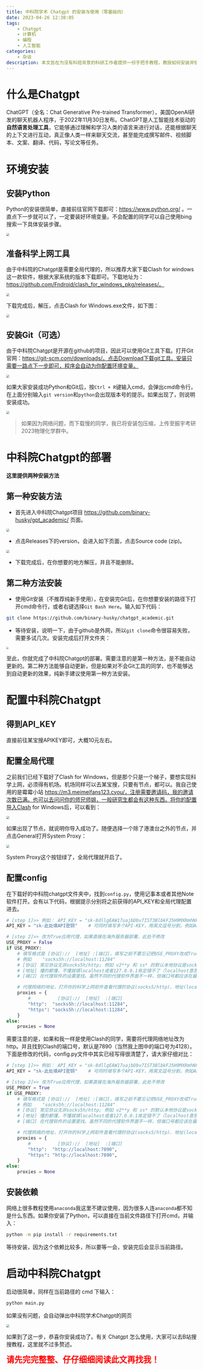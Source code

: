 ```yaml
---
title: 中科院学术 Chatgpt 的安装与使用（零基础向）
date: 2023-04-26 12:38:05
tags: 
    - Chatgpt
    - 计算机
    - 编程
    - 人工智能
categories: 
	- 杂谈
description: 本文旨在为没有科班背景的科研工作者提供一份手把手教程，教授如何安装并使用功能强大的中科院学术Chatgpt。对于那些没有编程或技术背景的用户来说，安装和使用科研工具可能会稍显困难。因此，我将尽力详细说明每一个步骤，确保每个人都能轻松地安装和使用该工具，从而提高科研效率。
---
```


# 什么是Chatgpt

ChatGPT（全名：Chat Generative Pre-trained Transformer），美国OpenAI研发的聊天机器人程序，于2022年11月30日发布。ChatGPT是人工智能技术驱动的**自然语言处理工具**，它能够通过理解和学习人类的语言来进行对话，还能根据聊天的上下文进行互动，真正像人类一样来聊天交流，甚至能完成撰写邮件、视频脚本、文案、翻译、代码，写论文等任务。

# 环境安装



## 安装Python

Python的安装很简单，直接前往官网下载即可：https://www.python.org/ 。一直点下一步就可以了，一定要装好环境变量。不会配置的同学可以自己使用bing搜索一下具体安装步骤。

<img src="1.png" style="zoom: 50%;" />

## 准备科学上网工具

由于中科院的Chatgpt是需要全局代理的，所以推荐大家下载Clash for windows这一款软件，根据大家系统的版本下载即可。下载地址为：https://github.com/Fndroid/clash_for_windows_pkg/releases/。

<img src="6.png"  style="zoom: 50%;" />



下载完成后，解压，点击Clash for Windows.exe文件，如下图：

<img src="10.png"  style="zoom: 50%;" />

## 安装Git（可选）

由于中科院Chatgpt是开源在github的项目，因此可以使用Git工具下载。打开Git官网：https://git-scm.com/downloads/。点击Download下载git工具。安装只需要一路点下一步即可，程序会自动为你配置环境变量。

<img src="4.png"  style="zoom: 50%;" />

如果大家安装成功Python和Git后，按`Ctrl + R`键输入cmd，会弹出cmd命令行，在上面分别输入`git version`和`python`会出现版本号的提示。如果出现了，则说明安装成功。

<img src="8.png"  style="zoom: 50%;" />

> 如果因为网络问题，而下载慢的同学，我已将安装包压缩，上传至振宇考研2023物理化学群中。

# 中科院Chatgpt的部署

**这里提供两种安装方法**

## 第一种安装方法

- 首先进入中科院Chatgpt项目 https://github.com/binary-husky/gpt_academic/ 页面。

<img src="2.png" style="zoom:50%;" />

- 点击Releases下的version，会进入如下页面，点击Source code (zip)。

<img src="3.png" style="zoom:50%;" />

- 下载完成后，在你想要的地方解压，并且不能删除。

## 第二种方法安装

- 使用Git安装（不推荐纯新手使用），在安装完Git后，在你想要安装的路径下打开cmd命令行，或者右键选择`Git Bash Here`。输入如下代码：

```bash
git clone https://github.com/binary-husky/chatgpt_academic.git
```

- 等待安装，说明一下，由于github是外网，所以`git clone`命令很容易失败，需要多试几次。安装完成后打开文件夹：

<img src="9.png" style="zoom:40%;" />

至此，你就完成了中科院Chatgpt的部署。需要注意的是第一种方法，是不能自动更新的。第二种方法能够自动更新，但是如果对不会Git工具的同学，也不能够达到自动更新的效果，纯新手建议使用第一种方法安装。

# 配置中科院Chatgpt

## 得到API_KEY

直接前往某宝搜APIKEY即可，大概10元左右。

## 配置全局代理

之前我们已经下载好了Clash for Windows，但是那个只是一个梯子，要想实现科学上网，必须得有机场。机场同样可以去某宝搜，只要有节点，都可以。我自己使用的是霉霉小站 https://m3.meimeifans123.cyou/，注册需要邀请码，我的邀请次数已满。也可以去问问你的师兄师姐，一般研究生都会有这种东西。将你的配置导入Clash for Windows后，可以看到：

<img src="11.png" style="zoom: 50%;" />

如果出现了节点，就说明你导入成功了。随便选择一个除了港澳台之外的节点，并点击General打开System Proxy：

<img src="12.png" style="zoom: 50%;" />

System Proxy这个按钮绿了，全局代理就开启了。

## 配置config

在下载好的中科院chatgpt文件夹中，找到`config.py`，使用记事本或者其他Note软件打开。会有以下代码，根据提示分别将之前获得的API_KEY和全局代理配置进去。

```python
# [step 1]>> 例如： API_KEY = "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" （此key无效）
API_KEY = "sk-此处填API密钥"    # 可同时填写多个API-KEY，用英文逗号分割，例如API_KEY = "sk-openaikey1,sk-openaikey2,fkxxxx-api2dkey1,fkxxxx-api2dkey2"

# [step 2]>> 改为True应用代理，如果直接在海外服务器部署，此处不修改
USE_PROXY = False
if USE_PROXY:
    # 填写格式是 [协议]://  [地址] :[端口]，填写之前不要忘记把USE_PROXY改成True，如果直接在海外服务器部署，此处不修改
    # 例如    "socks5h://localhost:11284"
    # [协议] 常见协议无非socks5h/http; 例如 v2**y 和 ss* 的默认本地协议是socks5h; 而cl**h 的默认本地协议是http
    # [地址] 懂的都懂，不懂就填localhost或者127.0.0.1肯定错不了（localhost意思是代理软件安装在本机上）
    # [端口] 在代理软件的设置里找。虽然不同的代理软件界面不一样，但端口号都应该在最显眼的位置上

    # 代理网络的地址，打开你的科学上网软件查看代理的协议(socks5/http)、地址(localhost)和端口(11284)
    proxies = {
        #          [协议]://  [地址]  :[端口]
        "http":  "socks5h://localhost:11284",
        "https": "socks5h://localhost:11284",
    }
else:
    proxies = None
```

需要注意的是，如果和我一样是使用Clash的同学，需要将代理网络地址改为http。并且找到Clash的端口号，默认是7890（当然我上图中的端口号为4128）。下面是修改的代码，config.py文件中其实已经写得很清楚了，请大家仔细对比：

```python
# [step 1]>> 例如： API_KEY = "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" （此key无效）
API_KEY = "sk-此处填API密钥"    # 可同时填写多个API-KEY，用英文逗号分割，例如API_KEY = "sk-openaikey1,sk-openaikey2,fkxxxx-api2dkey1,fkxxxx-api2dkey2"

# [step 2]>> 改为True应用代理，如果直接在海外服务器部署，此处不修改
USE_PROXY = True
if USE_PROXY:
    # 填写格式是 [协议]://  [地址] :[端口]，填写之前不要忘记把USE_PROXY改成True，如果直接在海外服务器部署，此处不修改
    # 例如    "socks5h://localhost:11284"
    # [协议] 常见协议无非socks5h/http; 例如 v2**y 和 ss* 的默认本地协议是socks5h; 而cl**h 的默认本地协议是http
    # [地址] 懂的都懂，不懂就填localhost或者127.0.0.1肯定错不了（localhost意思是代理软件安装在本机上）
    # [端口] 在代理软件的设置里找。虽然不同的代理软件界面不一样，但端口号都应该在最显眼的位置上

    # 代理网络的地址，打开你的科学上网软件查看代理的协议(socks5/http)、地址(localhost)和端口(11284)
    proxies = {
        #          [协议]://  [地址]  :[端口]
        "http":  "http://localhost:7890",
        "https": "http://localhost:7890",
    }
else:
    proxies = None
```

## 安装依赖

网络上很多教程使用`anaconda`我这里不建议使用，因为很多人连`anaconda`都不知是什么东西。如果你安装了Python，可以直接在当前文件路径下打开cmd，并输入：

```bash
python -m pip install -r requirements.txt
```

等待安装，因为这个依赖比较多，所以要等一会，安装完后会显示当前路径。

# 启动中科院Chatgpt

启动很简单，同样在当前路径的 cmd 下输入：

```bash
python main.py
```

如果没有问题，会自动弹出中科院学术Chatgpt的网页

<img src="13.png" style="zoom: 50%;" />

如果到了这一步，恭喜你安装成功了。有关 Chatgpt 怎么使用，大家可以去B站搜搜教程，这里就不过多赘述。

<strong style="color:red; font-size:16pt;">请先完完整整、仔仔细细阅读此文再找我！</strong>

